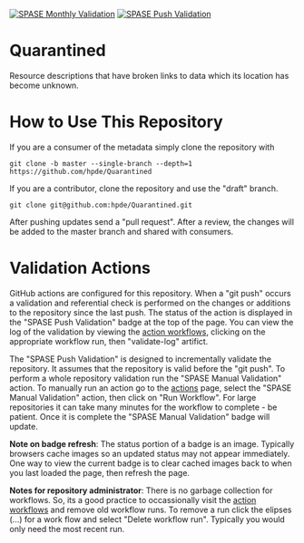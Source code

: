 [![SPASE Monthly Validation](https://github.com/hpde/Quarantined/actions/workflows/validate-schedule.yml/badge.svg)](https://github.com/hpde/Quarantined/actions/workflows/validate-schedule.yml)
[![SPASE Push Validation](https://github.com/hpde/Quarantined/actions/workflows/validate-push.yml/badge.svg)](https://github.com/hpde/Quarantined/actions/workflows/validate-push.yml)

# Quarantined
Resource descriptions that have broken links to data which its location has become unknown.

# How to Use This Repository

If you are a consumer of the metadata simply clone the repository with

````
git clone -b master --single-branch --depth=1 https://github.com/hpde/Quarantined
````

If you are a contributor, clone the repository and use the "draft" branch.
````
git clone git@github.com:hpde/Quarantined.git
````

After pushing updates send a "pull request". After a review, the changes
will be added to the master branch and shared with consumers.

# Validation Actions

GitHub actions are configured for this repository. When a "git push" occurs 
a validation and referential check is performed on the changes or additions 
to the repository since the last push. The status of the action is displayed in the
"SPASE Push Validation" badge at the top of the page. You can view the log of the
validation by viewing the [action workflows](../../actions), clicking on the appropriate workflow
run, then "validate-log" artifict.

The "SPASE Push Validation" is designed to incrementally validate the repository. It assumes
that the repository is valid before the "git push". To perform a whole repository validation
run the "SPASE Manual Validation" action.  To manually run an action go to the [actions](../../actions) page,
select the "SPASE Manual Validation" action, then click on "Run Workflow". For large repositories it 
can take many minutes for the workflow to complete - be patient. Once it is complete the "SPASE Manual Validation"
badge will update.

**Note on badge refresh**: The status portion of a badge is an image. Typically browsers cache images so an 
updated status may not appear immediately. One way to view the current badge is to clear cached images back to when you
last loaded the page, then refresh the page.

**Notes for repository administrator**: There is no garbage collection for workflows. So, its a good practice to
occassionally visit the [action workflows](../../actions) and remove old workflow runs. To remove a run click
the elipses (...) for a work flow and select "Delete workflow run". Typically you would only need the most recent run.
